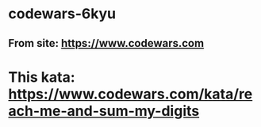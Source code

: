 # codewars-6kyu

## From site: https://www.codewars.com

# This kata: https://www.codewars.com/kata/reach-me-and-sum-my-digits
